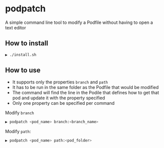 # podpatch

A simple command line tool to modify a Podfile without having to open a text editor

## How to install

```bash
▶ ./install.sh
```

## How to use

- It supports only the properties `branch` and `path`
- It has to be run in the same folder as the Podfile that would be modified
- The command will find the line in the Podile that defines how to get that pod and update it with the property specified
- Only one property can be specified per command


Modify `branch` 

```bash
▶ podpatch <pod_name> branch:<branch_name>
```

Modify `path`:

```bash
▶ podpatch <pod_name> path:<pod_folder>
```



